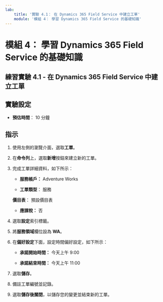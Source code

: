 ```yaml
---
lab:
    title: '實驗 4.1： 在 Dynamics 365 Field Service 中建立工單'
    module: '模組 4： 學習 Dynamics 365 Field Service 的基礎知識'
---
```


模組 4： 學習 Dynamics 365 Field Service 的基礎知識
========================

## 練習實驗 4.1 - 在 Dynamics 365 Field Service 中建立工單

## 實驗設定

  - **預估時間**： 10 分鐘

## 指示

1. 使用左側的瀏覽介面，選取**工單**。

2. 在**命令列**上，選取**新增**按鈕來建立新的工單。

3. 完成工單詳細資料，如下所示：

	- **服務帳戶：** Adventure Works

	- **工單類型**： 服務

	**價目表**： 預設價目表

	- **應課稅：** 否

4. 選取**設定**索引標籤。

5. 將**服務領域**欄位設為 **WA**。

6. 在**偏好設定**下面，設定時間偏好設定，如下所示：

	- **承諾開始時間：** 今天上午 9:00

	- **承諾結束時間：** 今天上午 11:00

7. 選取**儲存**。

8. 備註工單編號並記錄。 

9. 選取**儲存後關閉**，以儲存您的變更並結束新的工單。
